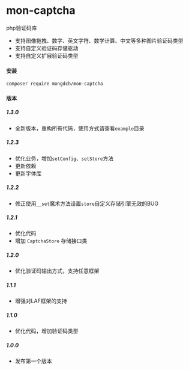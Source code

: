 # mon-captcha
php验证码库

- 支持图像拖拽、数字、英文字符、数学计算、中文等多种图片验证码类型
- 支持自定义验证码存储驱动
- 支持自定义扩展验证码类型

#### 安装

```bash
composer require mongdch/mon-captcha
```


#### 版本

##### 1.3.0

* 全新版本，重构所有代码，使用方式请查看`example`目录


##### 1.2.3

* 优化业务，增加`setConfig`、`setStore`方法
* 更新依赖
* 更新字体库

##### 1.2.2

* 修正使用`__set`魔术方法设置`store`自定义存储引擎无效的BUG

##### 1.2.1

* 优化代码
* 增加 `CaptchaStore` 存储接口类

##### 1.2.0

* 优化验证码输出方式，支持任意框架

##### 1.1.1

* 增强对LAF框架的支持

##### 1.1.0

* 优化代码，增加验证码类型

##### 1.0.0

* 发布第一个版本
